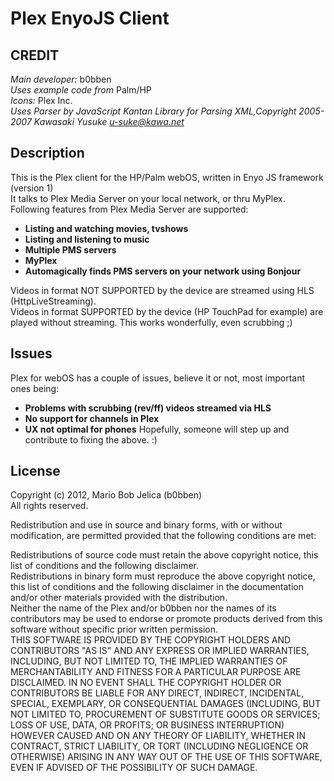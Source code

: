 # Plex EnyoJS Client
## CREDIT
_Main developer:_ b0bben  
_Uses example code from_ Palm/HP  
_Icons:_ Plex Inc.  
_Uses Parser by JavaScript Kantan Library for Parsing XML,Copyright 2005-2007 Kawasaki Yusuke <u-suke@kawa.net>_  

## Description
This is the Plex client for the HP/Palm webOS, written in Enyo JS framework (version 1)  
It talks to Plex Media Server on your local network, or thru MyPlex.  
Following features from Plex Media Server are supported:  
* __Listing and watching movies, tvshows__
* __Listing and listening to music__
* __Multiple PMS servers__
* __MyPlex__
* __Automagically finds PMS servers on your network using Bonjour__

Videos in format NOT SUPPORTED by the device are streamed using HLS (HttpLiveStreaming).  
Videos in format SUPPORTED by the device (HP TouchPad for example) are played without streaming. This works wonderfully, even scrubbing ;)  

## Issues
Plex for webOS has a couple of issues, believe it or not, most important ones being:  
* __Problems with scrubbing (rev/ff) videos streamed via HLS__
* __No support for channels in Plex__
* __UX not optimal for phones__
Hopefully, someone will step up and contribute to fixing the above. :)

## License
Copyright (c) 2012, Mario Bob Jelica (b0bben)  
All rights reserved.  

Redistribution and use in source and binary forms, with or without modification, are permitted provided that the following conditions are met:

Redistributions of source code must retain the above copyright notice, this list of conditions and the following disclaimer.  
Redistributions in binary form must reproduce the above copyright notice, this list of conditions and the following disclaimer in the documentation and/or other materials provided with the distribution.  
Neither the name of the Plex and/or b0bben nor the names of its contributors may be used to endorse or promote products derived from this software without specific prior written permission.  
THIS SOFTWARE IS PROVIDED BY THE COPYRIGHT HOLDERS AND CONTRIBUTORS "AS IS" AND ANY EXPRESS OR IMPLIED WARRANTIES, INCLUDING, BUT NOT LIMITED TO, THE IMPLIED WARRANTIES OF MERCHANTABILITY AND FITNESS FOR A PARTICULAR PURPOSE ARE DISCLAIMED. IN NO EVENT SHALL THE COPYRIGHT HOLDER OR CONTRIBUTORS BE LIABLE FOR ANY DIRECT, INDIRECT, INCIDENTAL, SPECIAL, EXEMPLARY, OR CONSEQUENTIAL DAMAGES (INCLUDING, BUT NOT LIMITED TO, PROCUREMENT OF SUBSTITUTE GOODS OR SERVICES; LOSS OF USE, DATA, OR PROFITS; OR BUSINESS INTERRUPTION) HOWEVER CAUSED AND ON ANY THEORY OF LIABILITY, WHETHER IN CONTRACT, STRICT LIABILITY, OR TORT (INCLUDING NEGLIGENCE OR OTHERWISE) ARISING IN ANY WAY OUT OF THE USE OF THIS SOFTWARE, EVEN IF ADVISED OF THE POSSIBILITY OF SUCH DAMAGE.